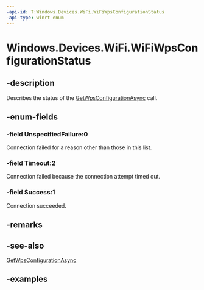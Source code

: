 ```yaml
---
-api-id: T:Windows.Devices.WiFi.WiFiWpsConfigurationStatus
-api-type: winrt enum
---
```


<!-- Enumeration syntax.
public enum WiFiWpsConfigurationStatus : int 
-->

# Windows.Devices.WiFi.WiFiWpsConfigurationStatus

## -description
Describes the status of the [GetWpsConfigurationAsync](wifiadapter_getwpsconfigurationasync_1613138554.md) call.
## -enum-fields
### -field UnspecifiedFailure:0
Connection failed for a reason other than those in this list.
### -field Timeout:2
Connection failed because the connection attempt timed out.
### -field Success:1
Connection succeeded.
## -remarks

## -see-also
[GetWpsConfigurationAsync](wifiadapter_getwpsconfigurationasync_1613138554.md)

## -examples
